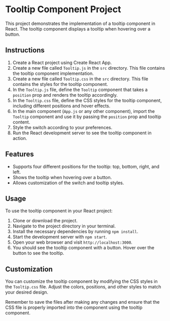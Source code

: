 # Tooltip Component Project

This project demonstrates the implementation of a tooltip component in React. The tooltip component displays a tooltip when hovering over a button.

## Instructions

1. Create a React project using Create React App.
2. Create a new file called `Tooltip.js` in the `src` directory. This file contains the tooltip component implementation.
3. Create a new file called `Tooltip.css` in the `src` directory. This file contains the styles for the tooltip component.
4. In the `Tooltip.js` file, define the `Tooltip` component that takes a `position` prop and renders the tooltip accordingly.
5. In the `Tooltip.css` file, define the CSS styles for the tooltip component, including different positions and hover effects.
6. In the main component (`App.js` or any other component), import the `Tooltip` component and use it by passing the `position` prop and tooltip content.
7. Style the switch according to your preferences.
8. Run the React development server to see the tooltip component in action.

## Features

- Supports four different positions for the tooltip: top, bottom, right, and left.
- Shows the tooltip when hovering over a button.
- Allows customization of the switch and tooltip styles.

## Usage

To use the tooltip component in your React project:

1. Clone or download the project.
2. Navigate to the project directory in your terminal.
3. Install the necessary dependencies by running `npm install`.
4. Start the development server with `npm start`.
5. Open your web browser and visit `http://localhost:3000`.
6. You should see the tooltip component with a button. Hover over the button to see the tooltip.

## Customization

You can customize the tooltip component by modifying the CSS styles in the `Tooltip.css` file. Adjust the colors, positions, and other styles to match your desired design.

Remember to save the files after making any changes and ensure that the CSS file is properly imported into the component using the tooltip component.

